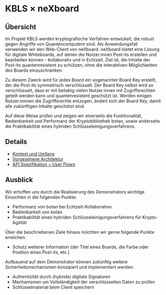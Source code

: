 # KBLS × neXboard

## Übersicht

Im Projekt KBLS werden kryptografische Verfahren entwickelt, die robust gegen Angriffe von Quantencomputern sind. Als Anwendungsfall
verwenden wir den Web-Client von neXboard. neXboard bietet eine Lösung für digitale Whiteboards, auf denen die Nutzer:innen
Post-its erstellen und bearbeiten können - kollaborativ und in Echtzeit. Ziel ist, die Inhalte der Post-its quantenresistent
zu schützen, ohne die interaktiven Möglichkeiten des Boards einzuschränken.

Zu diesem Zweck wird für jedes Board ein sogenannter Board Key erstellt, der die Post-its symmetrisch verschlüsselt. Der
Board Key selbst wird so verschlüsselt, dass er mit beliebig vielen Nutzer:innen mit Zugriffsrechten geteilt werden kann
und quantenresistent geschützt ist. Werden einigen Nutzer:innnen die Zugriffsrechte entzogen, ändert sich der Board Key,
damit alle zukünftigen Inhalte geschützt sind.

Auf diese Weise prüfen und zeigen wir einerseits die Funktionalität, Bedienbarkeit und Performanz der Kryptobibliothek botan,
sowie anderseits die Praktikabilität eines hybriden Schlüsseleinigungsverfahrens.

## Details

* [Kontext und Umfang](./01-Kontext-und-Umfang.md)
* [Vorgesehene Architektur](./02-Vorgesehene-Architektur.md)
* [API Spezifikation + User Flows](./03-API-Spezifikation+User-Flows.md)

## Ausblick

Wir erhoffen uns durch die Realisierung des Demonstrators wichtige Einsichten in die folgenden Punkte:

* Performanz von botan bei Echtzeit-Kollaboration
* Bedienbarkeit von botan
* Praktikabilität eines hybriden Schlüsseleinigungsverfahrens für Krypto-Agilität

Über die beschriebenen Ziele hinaus möchten wir gerne folgende Punkte erreichen:

* Schutz weiterer Information (der Titel eines Boards, die Farbe oder Position eines Post-its, etc.)

Aufbauend auf dem Demonstrator können zukünftig weitere Sicherheitsmechanismen konzipiert und implementiert werden:

* Authentizität durch (hybride) digitale Signaturen
* Mechanismen um Vollständigkeit der verschlüsselten Daten zu prüfen
* Schlüsselmaterial beim Client speichern
